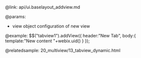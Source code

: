@link: api/ui.baselayout_addview.md

@params:

- view		object		configuration of new view

@example:
$$("tabview1").addView({
	header:"New Tab",
	body:{
		template:"New content "+webix.uid()
	}
});

@relatedsample: 
	20_multiview/13_tabview_dynamic.html
